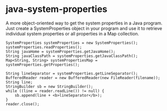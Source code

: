 # java-system-properties
A more object-oriented way to get the system properties in a Java program.
Just create a SystemProperties object in your program and use it to retrieve 
individual system properties or all properties in a Map collection.


    SystemProperties systemProperties = new SystemProperties();
    systemProperties.readProperties();
    String javaHome = systemProperties.getJavaHome();
    String javaClassPath = systemProperties.getJavaClassPath();
    Map<String, String> systemPropertiesMap = systemProperties.getProperties();
    
    String lineSeparator = systemProperties.getLineSeparator();
	BufferedReader reader = new BufferedReader(new FileReader(filename));
	String line;
	StringBuilder sb = new StringBuilder();
	while ((line = reader.readLine()) != null) {
		sb.append(line + <b>lineSeparator</b>);
	}
	reader.close();
